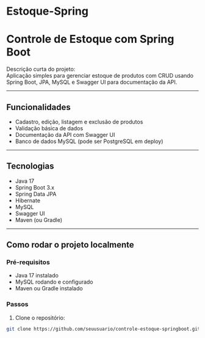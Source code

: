 # Estoque-Spring
# Controle de Estoque com Spring Boot

Descrição curta do projeto:  
Aplicação simples para gerenciar estoque de produtos com CRUD usando Spring Boot, JPA, MySQL e Swagger UI para documentação da API.

---

## Funcionalidades

- Cadastro, edição, listagem e exclusão de produtos
- Validação básica de dados
- Documentação da API com Swagger UI
- Banco de dados MySQL (pode ser PostgreSQL em deploy)

---

## Tecnologias

- Java 17
- Spring Boot 3.x
- Spring Data JPA
- Hibernate
- MySQL
- Swagger UI
- Maven (ou Gradle)

---

## Como rodar o projeto localmente

### Pré-requisitos

- Java 17 instalado
- MySQL rodando e configurado
- Maven ou Gradle instalado

### Passos

1. Clone o repositório:
```bash
git clone https://github.com/seuusuario/controle-estoque-springboot.git


